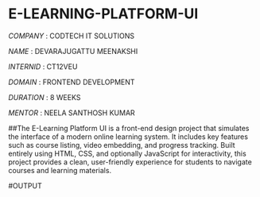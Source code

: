 # E-LEARNING-PLATFORM-UI

*COMPANY* : CODTECH IT SOLUTIONS

*NAME* : DEVARAJUGATTU MEENAKSHI

*INTERNID* : CT12VEU

*DOMAIN* : FRONTEND DEVELOPMENT

*DURATION* : 8 WEEKS

*MENTOR* : NEELA SANTHOSH KUMAR

##The E-Learning Platform UI is a front-end design project that simulates the interface of a modern online learning system. It includes key features such as course listing, video embedding, and progress tracking. Built entirely using HTML, CSS, and optionally JavaScript for interactivity, this project provides a clean, user-friendly experience for students to navigate courses and learning materials.

#OUTPUT


